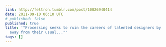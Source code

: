 ```yaml
---
link: http://feltron.tumblr.com/post/10026940414
date: 2011-09-10 06:10 UTC
# published: false
published: true
title: '"Processing seeks to ruin the careers of talented designers by tempting them
  away from their usual..."'
tags: []
---
```



